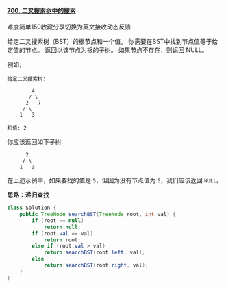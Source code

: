 #### [700. 二叉搜索树中的搜索](https://leetcode-cn.com/problems/search-in-a-binary-search-tree/)

难度简单150收藏分享切换为英文接收动态反馈

给定二叉搜索树（BST）的根节点和一个值。 你需要在BST中找到节点值等于给定值的节点。 返回以该节点为根的子树。 如果节点不存在，则返回 NULL。

例如，

```
给定二叉搜索树:

        4
       / \
      2   7
     / \
    1   3

和值: 2
```

你应该返回如下子树:

```
      2     
     / \   
    1   3
```

在上述示例中，如果要找的值是 `5`，但因为没有节点值为 `5`，我们应该返回 `NULL`。



**思路：递归查找**

```java
class Solution {
    public TreeNode searchBST(TreeNode root, int val) {
        if (root == null)
            return null;
        if (root.val == val)
            return root;
        else if (root.val > val)
            return searchBST(root.left, val);
        else
            return searchBST(root.right, val);
    }
}
```

